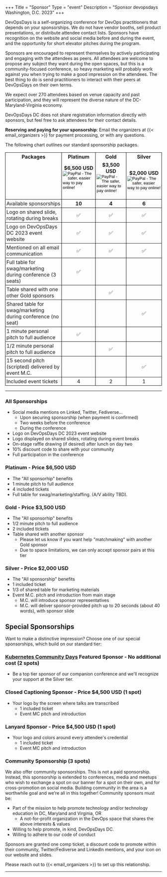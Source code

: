 +++
Title = "Sponsor"
Type = "event"
Description = "Sponsor devopsdays Washington, D.C. 2023"
+++

DevOpsDays is a self-organizing conference for DevOps practitioners that depends on your sponsorships.
We do not have vendor booths, sell product presentations, or distribute attendee contact lists.
Sponsors have recognition on the website and social media before and during the event, and the opportunity for short elevator pitches during the program.

Sponsors are encouraged to represent themselves by actively participating and engaging with the attendees as peers.
All attendees are welcome to propose any subject they want during the open spaces, but this is a community-focused conference, so heavy marketing will probably work against you when trying to make a good impression on the attendees.  The best thing to do is send practitioners to interact with their peers at DevOpsDays on their own terms. 

We expect over 270 attendees based on venue capacity and past participation, and they will represent the diverse nature of the DC-Maryland-Virginia economy.

DevOpsDays DC does not share registration information directly with sponsors, but feel free to ask attendees for their contact details. 

<!-- **Reserving and paying for your sponsorship**: Please use the PayPal links below, or email the organizers at {{< email_organizers >}} for alternate payment forms, or with any questions. -->
**Reserving and paying for your sponsorship**: Email the organizers at {{< email_organizers >}} for payment processing, or with any questions.

The following chart outlines our standard sponsorship packages.

<style>
  table.sponsorship            { border-collapse: collapse; }
  table.sponsorship td         { text-align: left; border: 1px solid #000; padding: 3px; }
  table.sponsorship tr.hed1 td { border-bottom: 0px; text-align: center; }
  table.sponsorship tr.hed2 td { border-top: 0px; text-align: center; }
  table.sponsorship td.yes     { text-align: center; }
  .stamp {
    box-shadow: 0 0 0 3px blue, 0 0 0 2px blue inset;
    border: 2px solid transparent;
    border-radius: 4px;
    display: inline-block;
    padding: 5px 2px;
    line-height: 22px;
    color: blue;
    font-size: 24px;
    text-transform: uppercase;
    text-align: center;
    opacity: 0.4;
    width: 130px;
    transform: rotate(-5deg);
  }
</style>

<table class="sponsorship">
  <tbody>
  <tr class="hed1">
    <td><strong>Packages</strong></td>
    <td><strong>Platinum</strong></td>
    <td><strong>Gold</strong></td>
    <td><strong>Silver</strong></td>
  </tr>
  <tr class="hed2">
    <td></td> 
    <!-- >
    <td><strong class="stamp">CLOSED</strong></td>
    <td><strong class="stamp">SOLD OUT</strong></td> -->
    <td><strong>$6,500 USD</strong>
      <form action="https://www.paypal.com/cgi-bin/webscr" method="post" target="_top">
        <input type="hidden" name="cmd" value="_s-xclick">
        <input type="hidden" name="hosted_button_id" value="TVL324CGLZGCL">
        <input type="image" src="https://www.paypalobjects.com/en_US/i/btn/btn_buynowCC_LG.gif" border="0" name="submit" alt="PayPal - The safer, easier way to pay online!">
        <img alt="" border="0" src="https://www.paypalobjects.com/en_US/i/scr/pixel.gif" width="1" height="1">
      </form>
    </td>
    <td><strong>$3,500 USD</strong>
      <form action="https://www.paypal.com/cgi-bin/webscr" method="post" target="_top">
        <input type="hidden" name="cmd" value="_s-xclick">
        <input type="hidden" name="hosted_button_id" value="WCG86MGP8GJCU">
        <input type="image" src="https://www.paypalobjects.com/en_US/i/btn/btn_buynowCC_LG.gif" border="0" name="submit" alt="PayPal - The safer, easier way to pay online!">
       <img alt="" border="0" src="https://www.paypalobjects.com/en_US/i/scr/pixel.gif" width="1" height="1">
      <form>
    </td>
      <td><strong>$2,000 USD</strong>
      <form action="https://www.paypal.com/cgi-bin/webscr" method="post" target="_top">
        <input type="hidden" name="cmd" value="_s-xclick">
        <input type="hidden" name="hosted_button_id" value="BNM7NTBBCZH3Q">
        <input type="image" src="https://www.paypalobjects.com/en_US/i/btn/btn_buynowCC_LG.gif" border="0" name="submit" alt="PayPal - The safer, easier way to pay online!">
        <img alt="" border="0" src="https://www.paypalobjects.com/en_US/i/scr/pixel.gif" width="1" height="1">
      </form>
    </td>
  </tr>
    <tr>
    <td>Available sponsorships</td>
      <td class="yes"><strong>10</strong></td>
      <td class="yes"><strong>4</strong></td>
      <td class="yes"><strong>6</strong></td>
  </tr>
  <tr>
    <td>Logo on shared slide, rotating during breaks</td>
    <td class="yes">&#9989;</td>
    <td class="yes">&#9989;</td>
    <td class="yes">&#9989;</td>
  </tr>
  <tr>
    <td>Logo on DevOpsDays DC 2023 event website</td>
    <td class="yes">&#9989;</td>
    <td class="yes">&#9989;</td>
    <td class="yes">&#9989;</td>
  </tr>
  <tr>
    <td>Mentioned on all email communication</td>
    <td class="yes">&#9989;</td>
    <td class="yes">&#9989;</td>
    <td class="yes">&#9989;</td>
  </tr>
  <tr>
    <td>Full table for swag/marketing during conference (3 seats)</td>
    <td class="yes">&#9989;</td>
    <td class="no"> </td>
    <td class="no"> </td>
  </tr>
  <tr>
    <td>Table shared with one other Gold sponsors</td>
    <td class="no"> </td>
    <td class="yes">&#9989;</td>
    <td class="no"> </td>
  </tr>
  <tr>
    <td>Shared table for swag/marketing during conference (no seat)</td>
    <td class="no"> </td>
    <td class="no"> </td>
    <td class="yes">&#9989;</td>
  </tr>
  <tr>
    <td>1 minute personal pitch to full audience</td>
    <td class="yes">&#9989;</td>
    <td class="no"> </td>
    <td class="no"> </td>
  </tr>
  <tr>
    <td>1/2 minute personal pitch to full audience</td>
    <td class="no"> </td>
    <td class="yes">&#9989;</td>
    <td class="no"> </td>
  </tr>
  <tr>
    <td>15 second pitch (scripted) delivered by event M.C.</td>
    <td class="no"> </td>
    <td class="no"> </td>
    <td class="yes">&#9989;</td>
  <tr>
    <td>Included event tickets</td>
    <td class="yes">4</td>
    <td class="yes">2</td>
    <td class="yes">1</td>
  </tr>
  </tbody>
</table>

<!-- 
Refunds: Full sponsor refunds are available until 6/1/2023. Sponsor refunds between 6/2/2023 and 7/15/2023 will be at 90%. Between 7/15/2023 and 9/1/2023, sponsors can downgrade one sponsor tier and receive the difference (e.g. from Platinum to Silver for $4,500), but table space will not be available.
-->

<hr/>

### All Sponsorships

* Social media mentions on Linked, Twitter, Fediverse…
  * Upon securing sponsorship (when payment is confirmed)
  * Two weeks before the conference
  * During the conference
* Logo on DevOpsDays DC 2023 event website
* Logo displayed on shared slides, rotating during event breaks
* On-stage raffle drawing (if desired) after lunch on day two
* 10% discount code to share with your community
* Full participation in the conference

### Platinum - Price $6,500 USD

* The "All sponsorhip" benefits
* 1 minute pitch to full audience <!-- including streaming audience (provided we are able to stream the videos) -->
* 4 included tickets
* Full table for swag/marketing/staffing. (A/V ability TBD).

### Gold - Price $3,500 USD

* The "All sponsorhip" benefits
* 1/2 minute pitch to full audience <!-- including streaming audience (provided we are able to stream the videos) -->
* 2 included tickets
* Table shared with another sponsor
  * Please let us know if you want help "matchmaking" with another Gold sponsor
  * Due to space limitations, we can only accept sponsor pairs at this tier

### Silver - Price $2,000 USD

* The "All sponsorship" benefits
* 1 included ticket
* 1/3 of shared table for marketing materials
* Event M.C. pitch and introduction from main stage
  * M.C. will introduce sponsor representatives 
  * M.C. will deliver sponsor-provided pitch up to 20 seconds (about 40 words), with sponsor slide


## Special Sponsorships

Want to make a distinctive impression? Choose one of our special sponsorships, which build on our standard tier:

### [Kubernetes Community Days](https://community.cncf.io/events/details/cncf-kcd-washington-dc-presents-kubernetes-community-days-washington-dc-2023/) Featured Sponsor - No additional cost (2 spots)

* Be a top tier sponsor of our companion conference and we'll recognize your support at the Silver tier.

### Closed Captioning Sponsor - Price $4,500 USD (1 spot)

* Your logo by the screen where talks are transcribed
  * 1 included ticket
  * Event MC pitch and introduction

### Lanyard Sponsor - Price $4,500 USD (1 spot)

* Your logo and colors around every attendee's credential
  * 1 included ticket
  * Event MC pitch and introduction

### Community Sponsorship (3 spots)

We also offer community sponsorships. This is not a paid sponsorship. Instead, this sponsorship is extended to conferences, media and meetups who wish to exchange a spot on our banner for a spot on their own, and for cross-promotion on social media. Building community in the area is a worthwhile goal and we're all in this together! Community sponsors must be:
* Part of the mission to help promote technology and/or technology education in DC, Maryland and Virginia, OR
  * A not-for-profit organization in the DevOps space that shares the above interests & values
* Willing to help promote, in kind, DevOpsDays DC.
* Willing to adhere to our code of conduct

Sponsors are granted one comp ticket, a discount code to promote within their community, Twitter/Fediverse and LinkedIn mentions, and your icon on our website and slides.

Please reach out to {{< email_organizers >}} to set up this relationship. 

<hr/>
